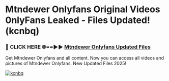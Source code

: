 # Mtndewer Onlyfans Original Videos 0nlyFans Leaked - Files Updated! (kcnbq)

<h3>🔴 CLICK HERE 🌐==►► <a href="https://tinyurl.com/ms9xzufz" rel="nofollow">Mtndewer Onlyfans Updated Files</a></h3>

Get Mtndewer Onlyfans and all content. Now you can access all videos and pictures of Mtndewer Onlyfans. New Updated Files 2025!

[![kcnbq](https://i.imgur.com/PQ7UWWw.gif)](https://tinyurl.com/ms9xzufz)
